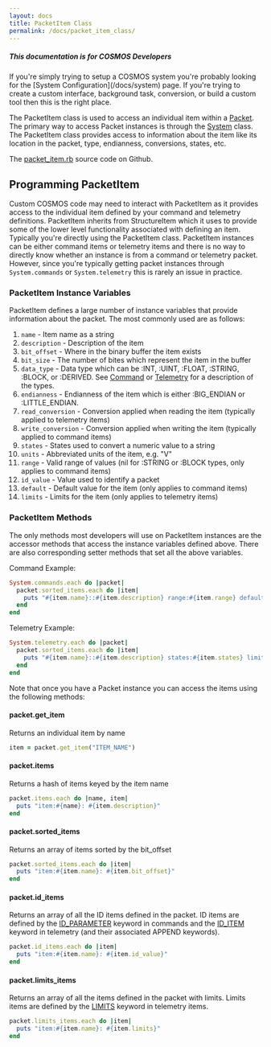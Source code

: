 ```yaml
---
layout: docs
title: PacketItem Class
permalink: /docs/packet_item_class/
---
```


<div class="note">
  <h5>This documentation is for COSMOS Developers</h5>
  <p markdown="1">If you're simply trying to setup a COSMOS system you're probably looking for the [System Configuration](/docs/system) page. If you're trying to create a custom interface, background task, conversion, or build a custom tool then this is the right place.</p>
</div>

The PacketItem class is used to access an individual item within a [Packet](/docs/packet_class). The primary way to access Packet instances is through the [System](/docs/system_class) class. The PacketItem class provides access to information about the item like its location in the packet, type, endianness, conversions, states, etc.

The [packet_item.rb](https://github.com/BallAerospace/COSMOS/blob/master/lib/cosmos/packets/packet_item.rb) source code on Github.

## Programming PacketItem

Custom COSMOS code may need to interact with PacketItem as it provides access to the individual item defined by your command and telemetry definitions. PacketItem inherits from StructureItem which it uses to provide some of the lower level functionality associated with defining an item. Typically you're directly using the PacketItem class. PacketItem instances can be either command items or telemetry items and there is no way to directly know whether an instance is from a command or telemetry packet. However, since you're typically getting packet instances through ```System.commands``` or ```System.telemetry``` this is rarely an issue in practice.

### PacketItem Instance Variables
PacketItem defines a large number of instance variables that provide information about the packet. The most commonly used are as follows:

1. ```name``` - Item name as a string
1. ```description``` - Description of the item
1. ```bit_offset``` - Where in the binary buffer the item exists
1. ```bit_size``` - The number of bites which represent the item in the buffer
1. ```data_type``` - Data type which can be :INT, :UINT, :FLOAT, :STRING, :BLOCK, or :DERIVED. See [Command](/docs/command) or [Telemetry](/docs/telemetry) for a description of the types.
1. ```endianness``` - Endianness of the item which is either :BIG_ENDIAN or :LITTLE_ENDIAN.
1. ```read_conversion``` - Conversion applied when reading the item (typically applied to telemetry items)
1. ```write_conversion``` - Conversion applied when writing the item (typically applied to command items)
1. ```states``` - States used to convert a numeric value to a string
1. ```units``` - Abbreviated units of the item, e.g. "V"
1. ```range``` - Valid range of values (nil for :STRING or :BLOCK types, only applies to command items)
1. ```id_value``` - Value used to identify a packet
1. ```default``` - Default value for the item (only applies to command items)
1. ```limits``` - Limits for the item (only applies to telemetry items)

### PacketItem Methods

The only methods most developers will use on PacketItem instances are the accessor methods that access the instance variables defined above. There are also corresponding setter methods that set all the above variables.

Command Example:
```ruby
System.commands.each do |packet|
  packet.sorted_items.each do |item|
    puts "#{item.name}::#{item.description} range:#{item.range} default:#{item.default}"
  end
end
```

Telemetry Example:
```ruby
System.telemetry.each do |packet|
  packet.sorted_items.each do |item|
    puts "#{item.name}::#{item.description} states:#{item.states} limits:#{item.limits}"
  end
end
```

Note that once you have a Packet instance you can access the items using the following methods:

#### packet.get_item

Returns an individual item by name
```ruby
item = packet.get_item("ITEM_NAME")
```

#### packet.items

Returns a hash of items keyed by the item name
```ruby
packet.items.each do |name, item|
  puts "item:#{name}: #{item.description}"
end
```

#### packet.sorted_items

Returns an array of items sorted by the bit_offset
```ruby
packet.sorted_items.each do |item|
  puts "item:#{item.name}: #{item.bit_offset}"
end
```

#### packet.id_items

Returns an array of all the ID items defined in the packet. ID items are defined by the [ID_PARAMETER](/docs/command/#id_parameter) keyword in commands and the [ID_ITEM](/docs/telemetry/#id_item) keyword in telemetry (and their associated APPEND keywords).
```ruby
packet.id_items.each do |item|
  puts "item:#{item.name}: #{item.id_value}"
end
```

#### packet.limits_items

Returns an array of all the items defined in the packet with limits. Limits items are defined by the [LIMITS](/docs/telemetry/#limits) keyword in telemetry items.
```ruby
packet.limits_items.each do |item|
  puts "item:#{item.name}: #{item.limits}"
end
```
